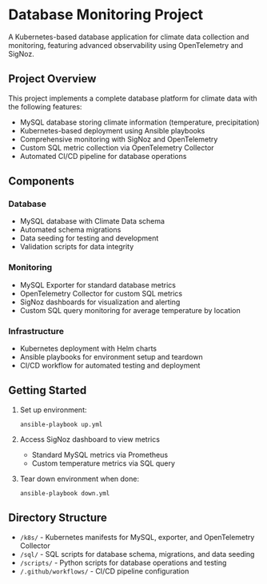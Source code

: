 # Database Monitoring Project

A Kubernetes-based database application for climate data collection and monitoring, featuring advanced observability using OpenTelemetry and SigNoz.

## Project Overview

This project implements a complete database platform for climate data with the following features:

- MySQL database storing climate information (temperature, precipitation)
- Kubernetes-based deployment using Ansible playbooks
- Comprehensive monitoring with SigNoz and OpenTelemetry
- Custom SQL metric collection via OpenTelemetry Collector
- Automated CI/CD pipeline for database operations

## Components

### Database

- MySQL database with Climate Data schema
- Automated schema migrations
- Data seeding for testing and development
- Validation scripts for data integrity

### Monitoring

- MySQL Exporter for standard database metrics
- OpenTelemetry Collector for custom SQL metrics
- SigNoz dashboards for visualization and alerting
- Custom SQL query monitoring for average temperature by location

### Infrastructure

- Kubernetes deployment with Helm charts
- Ansible playbooks for environment setup and teardown
- CI/CD workflow for automated testing and deployment

## Getting Started

1. Set up environment:
   ```
   ansible-playbook up.yml
   ```

2. Access SigNoz dashboard to view metrics
   - Standard MySQL metrics via Prometheus
   - Custom temperature metrics via SQL query

3. Tear down environment when done:
   ```
   ansible-playbook down.yml
   ```

## Directory Structure

- `/k8s/` - Kubernetes manifests for MySQL, exporter, and OpenTelemetry Collector
- `/sql/` - SQL scripts for database schema, migrations, and data seeding
- `/scripts/` - Python scripts for database operations and testing
- `/.github/workflows/` - CI/CD pipeline configuration


